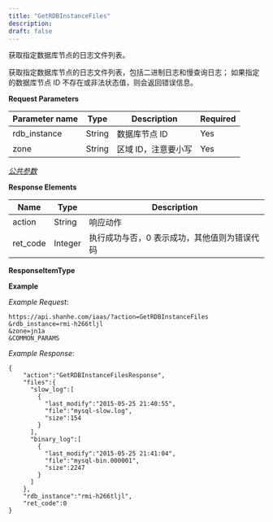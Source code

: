 ```yaml
---
title: "GetRDBInstanceFiles"
description: 
draft: false
---
```




获取指定数据库节点的日志文件列表。

获取指定数据库节点的日志文件列表，包括二进制日志和慢查询日志； 如果指定的数据库节点 ID 不存在或非法状态值，则会返回错误信息。

**Request Parameters**

| Parameter name | Type | Description | Required |
| --- | --- | --- | --- |
| rdb_instance | String | 数据库节点 ID | Yes |
| zone | String | 区域 ID，注意要小写 | Yes |

[_公共参数_](../../../parameters/)

**Response Elements**

| Name | Type | Description |
| --- | --- | --- |
| action | String | 响应动作 |
| ret_code | Integer | 执行成功与否，0 表示成功，其他值则为错误代码 |

**ResponseItemType**

**Example**

_Example Request_:

```
https://api.shanhe.com/iaas/?action=GetRDBInstanceFiles
&rdb_instance=rmi-h266tljl
&zone=jn1a
&COMMON_PARAMS
```

_Example Response_:

```
{
    "action":"GetRDBInstanceFilesResponse",
    "files":{
      "slow_log":[
        {
          "last_modify":"2015-05-25 21:40:55",
          "file":"mysql-slow.log",
          "size":154
        }
      ],
      "binary_log":[
        {
          "last_modify":"2015-05-25 21:41:04",
          "file":"mysql-bin.000001",
          "size":2247
        }
      ]
    },
    "rdb_instance":"rmi-h266tljl",
    "ret_code":0
}
```
